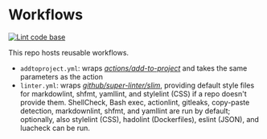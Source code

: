 # Workflows

[![Lint code base][lintbadge]][lintworkflow]

[lintbadge]:    <https://github.com/bewuethr/workflows/actions/workflows/linter-caller.yml/badge.svg>
[lintworkflow]: <https://github.com/bewuethr/workflows/actions/workflows/linter-caller.yml>

This repo hosts reusable workflows.

- `addtoproject.yml`: wraps [*actions/add-to-project*][atp] and takes the same
  parameters as the action
- `linter.yml`: wraps [*github/super-linter/slim*][sl], providing default style
  files for markdowlint, shfmt, yamllint, and stylelint (CSS) if a repo doesn't
  provide them. ShellCheck, Bash exec, actionlint, gitleaks, copy-paste
  detection, markdownlint, shfmt, and yamllint are run by default; optionally,
  also stylelint (CSS), hadolint (Dockerfiles), eslint (JSON), and luacheck can
  be run.

[atp]: <https://github.com/actions/add-to-project>
[sl]: <https://github.com/github/super-linter>
